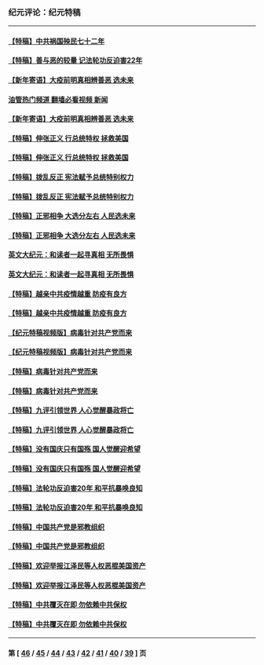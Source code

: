 ### 纪元评论：纪元特稿
---
#### [【特稿】中共祸国殃民七十二年](../../pages/nsc424/n13272607.md?02140330) 
#### [【特稿】善与恶的较量 记法轮功反迫害22年](../../pages/nsc424/n13086597.md?02140330) 
#### [【新年寄语】大疫前明真相辨善恶 选未来](../../pages/nsc424/n12660855.md?02140330) 
#### [油管热门频道 翻墙必看视频 新闻](ok?02140330)
#### [【新年寄语】大疫前明真相辨善恶 选未来](../../pages/nsc424/n12660855.md?02140330) 
#### [【特稿】伸张正义 行总统特权 拯救美国](../../pages/nsc424/n12616806.md?02140330) 
#### [【特稿】伸张正义 行总统特权 拯救美国](../../pages/nsc424/n12616806.md?02140330) 
#### [【特稿】拨乱反正 宪法赋予总统特别权力](../../pages/nsc424/n12598306.md?02140330) 
#### [【特稿】拨乱反正 宪法赋予总统特别权力](../../pages/nsc424/n12598306.md?02140330) 
#### [【特稿】正邪相争 大选分左右 人民选未来](../../pages/nsc424/n12545208.md?02140330) 
#### [【特稿】正邪相争 大选分左右 人民选未来](../../pages/nsc424/n12545208.md?02140330) 
#### [英文大纪元：和读者一起寻真相 无所畏惧](../../pages/nsc424/n12542027.md?02140330) 
#### [英文大纪元：和读者一起寻真相 无所畏惧](../../pages/nsc424/n12542027.md?02140330) 
#### [【特稿】越亲中共疫情越重 防疫有良方](../../pages/nsc424/n12042989.md?02140330) 
#### [【特稿】越亲中共疫情越重 防疫有良方](../../pages/nsc424/n12042989.md?02140330) 
#### [【纪元特稿视频版】病毒针对共产党而来](../../pages/nsc424/n11977328.md?02140330) 
#### [【纪元特稿视频版】病毒针对共产党而来](../../pages/nsc424/n11977328.md?02140330) 
#### [【特稿】病毒针对共产党而来](../../pages/nsc424/n11928818.md?02140330) 
#### [【特稿】病毒针对共产党而来](../../pages/nsc424/n11928818.md?02140330) 
#### [【特稿】九评引领世界 人心觉醒暴政将亡](../../pages/nsc424/n11660496.md?02140330) 
#### [【特稿】九评引领世界 人心觉醒暴政将亡](../../pages/nsc424/n11660496.md?02140330) 
#### [【特稿】没有国庆只有国殇 国人觉醒迎希望](../../pages/nsc424/n11549354.md?02140330) 
#### [【特稿】没有国庆只有国殇 国人觉醒迎希望](../../pages/nsc424/n11549354.md?02140330) 
#### [【特稿】法轮功反迫害20年 和平抗暴唤良知](../../pages/nsc424/n11389135.md?02140330) 
#### [【特稿】法轮功反迫害20年 和平抗暴唤良知](../../pages/nsc424/n11389135.md?02140330) 
#### [【特稿】中国共产党是邪教组织](../../pages/nsc424/n11355551.md?02140330) 
#### [【特稿】中国共产党是邪教组织](../../pages/nsc424/n11355551.md?02140330) 
#### [【特稿】欢迎举报江泽民等人权恶棍美国资产](../../pages/nsc424/n11303040.md?02140330) 
#### [【特稿】欢迎举报江泽民等人权恶棍美国资产](../../pages/nsc424/n11303040.md?02140330) 
#### [【特稿】中共覆灭在即 勿依赖中共保权](../../pages/nsc424/n11278510.md?02140330) 
#### [【特稿】中共覆灭在即 勿依赖中共保权](../../pages/nsc424/n11278510.md?02140330) 

---
#### 第 [ [46](./46.md?02140330) / [45](./45.md?02140330) / [44](./44.md?02140330) / [43](./43.md?02140330) / [42](./42.md?02140330) / [41](./41.md?02140330) / [40](./40.md?02140330) / [39](./39.md?02140330) ] 页
